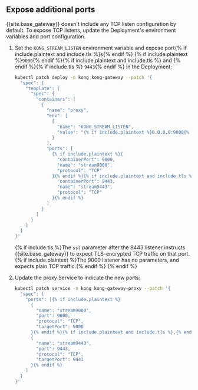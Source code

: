 
## Expose additional ports

{{site.base_gateway}} doesn't include any TCP listen configuration by default. To expose TCP listens, update the Deployment's environment variables and port configuration.

1. Set the `KONG_STREAM_LISTEN` environment variable and expose port{% if include.plaintext and include.tls %}s{% endif %} {% if include.plaintext %}`9000`{% endif %}{% if include.plaintext and include.tls %} and {% endif %}{% if include.tls %} `9443`{% endif %} in the Deployment:

    ```bash
    kubectl patch deploy -n kong kong-gateway --patch '{
      "spec": {
        "template": {
          "spec": {
            "containers": [
              {
                "name": "proxy",
                "env": [
                  {
                    "name": "KONG_STREAM_LISTEN",
                    "value": "{% if include.plaintext %}0.0.0.0:9000{% endif %}{% if include.plaintext and include.tls %}, {% endif %}{% if include.tls %}0.0.0.0:9443 ssl{% endif %}"
                  }
                ],
                "ports": [
                  {% if include.plaintext %}{
                    "containerPort": 9000,
                    "name": "stream9000",
                    "protocol": "TCP"
                  }{% endif %}{% if include.plaintext and include.tls %},{% endif %}{% if include.tls %}{
                    "containerPort": 9443,
                    "name": "stream9443",
                    "protocol": "TCP"
                  }{% endif %}
                ]
              }
            ]
          }
        }
      }
    }'
    ```
    {% if include.tls %}The `ssl` parameter after the 9443 listener instructs {{site.base_gateway}} to expect TLS-encrypted TCP traffic on that port.
    {% if include.plaintext %}The 9000 listener has no parameters, and expects plain TCP traffic.{% endif %} {% endif %}

1.  Update the proxy Service to indicate the new ports:

    ```bash
    kubectl patch service -n kong kong-gateway-proxy --patch '{
      "spec": {
        "ports": [{% if include.plaintext %}
          {
            "name": "stream9000",
            "port": 9000,
            "protocol": "TCP",
            "targetPort": 9000
          }{% endif %}{% if include.plaintext and include.tls %},{% endif %}{% if include.tls %}
          {
            "name": "stream9443",
            "port": 9443,
            "protocol": "TCP",
            "targetPort": 9443
          }{% endif %}
        ]
      }
    }'
    ```